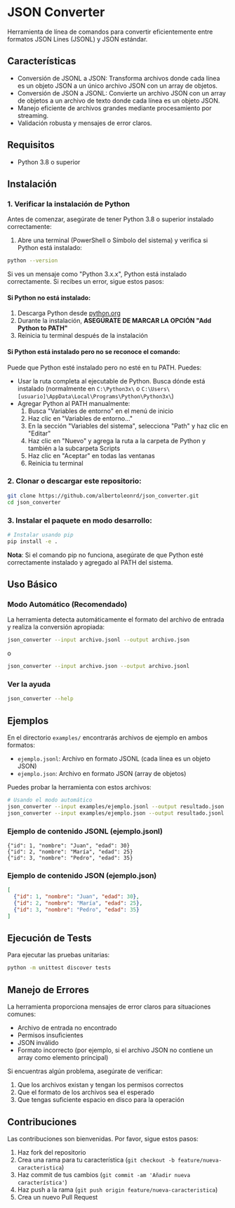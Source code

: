# JSON Converter

Herramienta de línea de comandos para convertir eficientemente entre formatos JSON Lines (JSONL) y JSON estándar.

## Características

- Conversión de JSONL a JSON: Transforma archivos donde cada línea es un objeto JSON a un único archivo JSON con un array de objetos.
- Conversión de JSON a JSONL: Convierte un archivo JSON con un array de objetos a un archivo de texto donde cada línea es un objeto JSON.
- Manejo eficiente de archivos grandes mediante procesamiento por streaming.
- Validación robusta y mensajes de error claros.

## Requisitos

- Python 3.8 o superior

## Instalación

### 1. Verificar la instalación de Python

Antes de comenzar, asegúrate de tener Python 3.8 o superior instalado correctamente:

1. Abre una terminal (PowerShell o Símbolo del sistema) y verifica si Python está instalado:

```bash
python --version
```

Si ves un mensaje como "Python 3.x.x", Python está instalado correctamente. Si recibes un error, sigue estos pasos:

#### Si Python no está instalado:

1. Descarga Python desde [python.org](https://www.python.org/downloads/)
2. Durante la instalación, **ASEGÚRATE DE MARCAR LA OPCIÓN "Add Python to PATH"**
3. Reinicia tu terminal después de la instalación

#### Si Python está instalado pero no se reconoce el comando:

Puede que Python esté instalado pero no esté en tu PATH. Puedes:

- Usar la ruta completa al ejecutable de Python. Busca dónde está instalado (normalmente en `C:\Python3x\` o `C:\Users\[usuario]\AppData\Local\Programs\Python\Python3x\`)
- Agregar Python al PATH manualmente:
  1. Busca "Variables de entorno" en el menú de inicio
  2. Haz clic en "Variables de entorno..."
  3. En la sección "Variables del sistema", selecciona "Path" y haz clic en "Editar"
  4. Haz clic en "Nuevo" y agrega la ruta a la carpeta de Python y también a la subcarpeta Scripts
  5. Haz clic en "Aceptar" en todas las ventanas
  6. Reinicia tu terminal

### 2. Clonar o descargar este repositorio:

```bash
git clone https://github.com/albertoleonrd/json_converter.git
cd json_converter
```

### 3. Instalar el paquete en modo desarrollo:

```bash
# Instalar usando pip
pip install -e .
```

**Nota**: Si el comando pip no funciona, asegúrate de que Python esté correctamente instalado y agregado al PATH del sistema.

## Uso Básico

### Modo Automático (Recomendado)

La herramienta detecta automáticamente el formato del archivo de entrada y realiza la conversión apropiada:

```bash
json_converter --input archivo.jsonl --output archivo.json
```

o

```bash
json_converter --input archivo.json --output archivo.jsonl
```

### Ver la ayuda

```bash
json_converter --help
```

## Ejemplos

En el directorio `examples/` encontrarás archivos de ejemplo en ambos formatos:

- `ejemplo.jsonl`: Archivo en formato JSONL (cada línea es un objeto JSON)
- `ejemplo.json`: Archivo en formato JSON (array de objetos)

Puedes probar la herramienta con estos archivos:

```bash
# Usando el modo automático
json_converter --input examples/ejemplo.jsonl --output resultado.json
json_converter --input examples/ejemplo.json --output resultado.jsonl
```

### Ejemplo de contenido JSONL (ejemplo.jsonl)

```
{"id": 1, "nombre": "Juan", "edad": 30}
{"id": 2, "nombre": "María", "edad": 25}
{"id": 3, "nombre": "Pedro", "edad": 35}
```

### Ejemplo de contenido JSON (ejemplo.json)

```json
[
  {"id": 1, "nombre": "Juan", "edad": 30},
  {"id": 2, "nombre": "María", "edad": 25},
  {"id": 3, "nombre": "Pedro", "edad": 35}
]
```

## Ejecución de Tests

Para ejecutar las pruebas unitarias:

```bash
python -m unittest discover tests
```

## Manejo de Errores

La herramienta proporciona mensajes de error claros para situaciones comunes:

- Archivo de entrada no encontrado
- Permisos insuficientes
- JSON inválido
- Formato incorrecto (por ejemplo, si el archivo JSON no contiene un array como elemento principal)

Si encuentras algún problema, asegúrate de verificar:

1. Que los archivos existan y tengan los permisos correctos
2. Que el formato de los archivos sea el esperado
3. Que tengas suficiente espacio en disco para la operación

## Contribuciones

Las contribuciones son bienvenidas. Por favor, sigue estos pasos:

1. Haz fork del repositorio
2. Crea una rama para tu característica (`git checkout -b feature/nueva-caracteristica`)
3. Haz commit de tus cambios (`git commit -am 'Añadir nueva característica'`)
4. Haz push a la rama (`git push origin feature/nueva-caracteristica`)
5. Crea un nuevo Pull Request